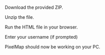 Download the provided ZIP.

Unzip the file.

Run the HTML file in your browser.

Enter your username (if prompted)


PixelMap should now be working on your PC.
